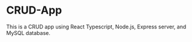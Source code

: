 # CRUD-App

This is a CRUD app using React Typescript, Node.js, Express server, and MySQL database.
